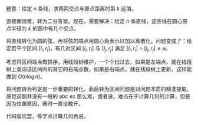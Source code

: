 题意：给定 $n$ 条线，求两两交点与原点距离的第 $k$ 远值。

直接做很难，转为二分答案。现在，需要解决：给定 $n$ 条直线，这些线在圆心原点半径为 $k$ 的圆中有几个交点。

将直线转化为圆的弦，再将弦的端点用圆心角表示以加以离散化，问题变成了：给定若干个区间 $[l_i, r_i]$，有几对区间 $[l_i,r_i]$ 与 $[l_j,r_j]$ 满足 $[l_i,r_i] \cap [l_j, r_j] \neq \varnothing$。

考虑将区间端点做排序，用线段树维护，一个个扫过去，如果是左端点，就在线段树上查询该区间内的其它的右端点数，如果是右端点，就在线段树上更新。这样能做到 $O(n \log n)$。

将问题转为判定是一步重要的转化，此后转为区间问题是对问题本质的精准提取。感觉这题并没有一般的 abc ex 那么难，或者说，难点在于计算几何的计算，但是因为位置原因，赛时一直没敢开。

代码留坑罢，等学点计算几何再说。